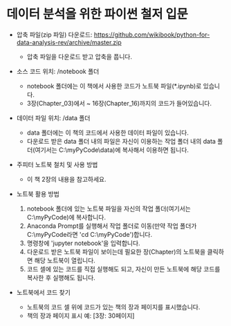 # 데이터 분석을 위한 파이썬 철저 입문

- 압축 파일(zip 파일) 다운로드: https://github.com/wikibook/python-for-data-analysis-rev/archive/master.zip
  - 압축 파일을 다운로드 받고 압축을 풉니다.

- 소스 코드 위치: /notebook 폴더
  - notebook 폴더에는 이 책에서 사용한 코드가 노트북 파일(\*.ipynb)로 있습니다.
  - 3장(Chapter_03)에서 ~ 16장(Chapter_16)까지의 코드가 들어있습니다.
- 데이터 파일 위치: /data 폴더
  - data 폴더에는 이 책의 코드에서 사용한 데이터 파일이 있습니다.
  - 다운로드 받은 data 폴더 내의 파일은 자신이 이용하는 작업 폴더 내의 data 폴더(여기서는 C:\myPyCode\data)에 복사해서 이용하면 됩니다.

- 주피터 노트북 철치 및 사용 방법
  - 이 책 2장의 내용을 참고하세요.

- 노트북 활용 방법
  1. notebook 폴더에 있는 노트북 파일을 자신의 작업 폴더(여기서는 C:\myPyCode)에 복사합니다.
  2. Anaconda Prompt를 실행해서 작업 폴더로 이동(만약 작업 폴더가 C:\myPyCode라면 'cd C:\myPyCode')합니다.
  3. 명령창에 'jupyter notebook'을 입력합니다.
  4. 다운로드 받은 노트북 파일이 보이는데 필요한 장(Chapter)의 노트북을 클릭하면 해당 노트북이 열립니다.
  5. 코드 셀에 있는 코드를 직접 실행해도 되고, 자신이 만든 노트북에 해당 코드를 복사한 후 실행해도 됩니다.

- 노트북에서 코드 찾기
  - 노트북의 코드 셀 위에 코드가 있는 책의 장과 페이지를 표시했습니다.
  - 책의 장과 페이지 표시 예: [3장: 30페이지]
